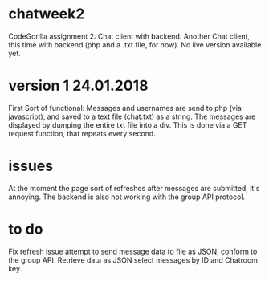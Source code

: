# chatweek2
CodeGorilla assignment 2: Chat client with backend. Another Chat client, this time with backend (php and a .txt file, for now). No live version available yet.

# version 1 24.01.2018
First Sort of functional: Messages and usernames are send to php (via javascript), and saved to a text file (chat.txt) as a string. The messages are displayed by dumping the entire txt file into a div. This is done via a GET request function, that repeats every second. 

# issues
At the moment the page sort of refreshes after messages are submitted, it's annoying. The backend is also not working with the group API protocol. 

# to do

Fix refresh issue
attempt to send message data to file as JSON, conform to the group API.
Retrieve data as JSON select messages by ID and Chatroom key.
